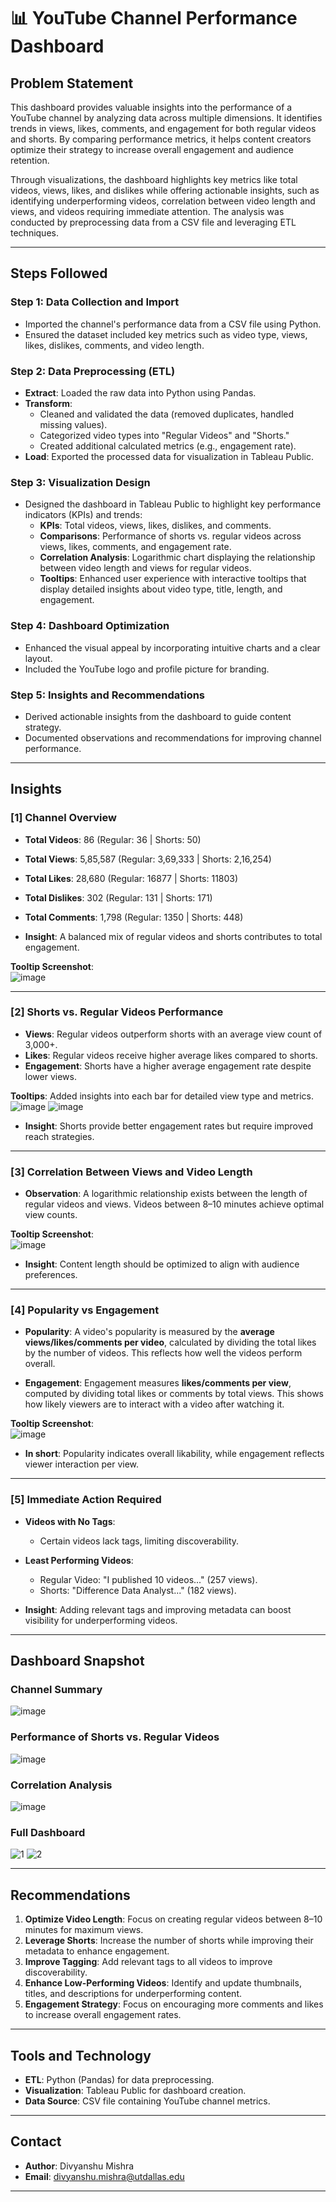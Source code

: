 # 📊 YouTube Channel Performance Dashboard

## Problem Statement

This dashboard provides valuable insights into the performance of a YouTube channel by analyzing data across multiple dimensions. It identifies trends in views, likes, comments, and engagement for both regular videos and shorts. By comparing performance metrics, it helps content creators optimize their strategy to increase overall engagement and audience retention.

Through visualizations, the dashboard highlights key metrics like total videos, views, likes, and dislikes while offering actionable insights, such as identifying underperforming videos, correlation between video length and views, and videos requiring immediate attention. The analysis was conducted by preprocessing data from a CSV file and leveraging ETL techniques.

---

## Steps Followed

### Step 1: Data Collection and Import  
- Imported the channel's performance data from a CSV file using Python.  
- Ensured the dataset included key metrics such as video type, views, likes, dislikes, comments, and video length.

### Step 2: Data Preprocessing (ETL)  
- **Extract**: Loaded the raw data into Python using Pandas.  
- **Transform**:  
  - Cleaned and validated the data (removed duplicates, handled missing values).  
  - Categorized video types into "Regular Videos" and "Shorts."  
  - Created additional calculated metrics (e.g., engagement rate).  
- **Load**: Exported the processed data for visualization in Tableau Public.  

### Step 3: Visualization Design  
- Designed the dashboard in Tableau Public to highlight key performance indicators (KPIs) and trends:  
  - **KPIs**: Total videos, views, likes, dislikes, and comments.  
  - **Comparisons**: Performance of shorts vs. regular videos across views, likes, comments, and engagement rate.  
  - **Correlation Analysis**: Logarithmic chart displaying the relationship between video length and views for regular videos.  
  - **Tooltips**: Enhanced user experience with interactive tooltips that display detailed insights about video type, title, length, and engagement.  

### Step 4: Dashboard Optimization  
- Enhanced the visual appeal by incorporating intuitive charts and a clear layout.  
- Included the YouTube logo and profile picture for branding.  

### Step 5: Insights and Recommendations  
- Derived actionable insights from the dashboard to guide content strategy.  
- Documented observations and recommendations for improving channel performance.

---

## Insights

### [1] Channel Overview  
- **Total Videos**: 86 (Regular: 36 | Shorts: 50)   
- **Total Views**: 5,85,587 (Regular: 3,69,333 | Shorts: 2,16,254)  
- **Total Likes**: 28,680 (Regular: 16877 | Shorts: 11803)  
- **Total Dislikes**: 302 (Regular: 131 | Shorts: 171)  
- **Total Comments**: 1,798 (Regular: 1350 | Shorts: 448)  

- **Insight**: A balanced mix of regular videos and shorts contributes to total engagement.  

**Tooltip Screenshot**:  
![image](https://github.com/user-attachments/assets/bba1bbff-8a8e-42f7-862d-2818c88563ce)

---

### [2] Shorts vs. Regular Videos Performance  

- **Views**: Regular videos outperform shorts with an average view count of 3,000+.  
- **Likes**: Regular videos receive higher average likes compared to shorts.  
- **Engagement**: Shorts have a higher average engagement rate despite lower views.  

**Tooltips**: Added insights into each bar for detailed view type and metrics.  
![image](https://github.com/user-attachments/assets/c988394e-1866-4d76-8b1a-c659ee74cfc1)
![image](https://github.com/user-attachments/assets/5db271c1-450b-4c19-846a-eb5981726774)

- **Insight**: Shorts provide better engagement rates but require improved reach strategies.  

---

### [3] Correlation Between Views and Video Length  

- **Observation**: A logarithmic relationship exists between the length of regular videos and views. Videos between 8–10 minutes achieve optimal view counts.  

**Tooltip Screenshot**:  
![image](https://github.com/user-attachments/assets/3d99f913-9777-4556-b997-db8defafb56b)

- **Insight**: Content length should be optimized to align with audience preferences.  

---

### [4] Popularity vs Engagement  

- **Popularity**: A video's popularity is measured by the **average views/likes/comments per video**, calculated by dividing the total likes by the number of videos. This reflects how well the videos perform overall.  

- **Engagement**: Engagement measures **likes/comments per view**, computed by dividing total likes or comments by total views. This shows how likely viewers are to interact with a video after watching it.  

**Tooltip Screenshot**:  
![image](https://github.com/user-attachments/assets/20d7019c-f47e-432e-9eeb-6ba666c967c6)

- **In short**: Popularity indicates overall likability, while engagement reflects viewer interaction per view.  

---

### [5] Immediate Action Required  

- **Videos with No Tags**:  
  - Certain videos lack tags, limiting discoverability.  

- **Least Performing Videos**:  
  - Regular Video: "I published 10 videos..." (257 views).  
  - Shorts: "Difference Data Analyst..." (182 views).  

- **Insight**: Adding relevant tags and improving metadata can boost visibility for underperforming videos.  

---

## Dashboard Snapshot  

### Channel Summary  
![image](https://github.com/user-attachments/assets/6e7d2811-c8e0-4be1-87dd-2ef7302bce39)

### Performance of Shorts vs. Regular Videos  
![image](https://github.com/user-attachments/assets/ea1715e3-a445-456d-a207-62ee520e0191)

### Correlation Analysis  
![image](https://github.com/user-attachments/assets/39ea4da9-9fe5-4cfa-b323-ca2c282466f4)

### Full Dashboard 
![1](https://github.com/user-attachments/assets/d79a9d26-23ff-4623-9d20-c3f9c3c1bb50)
![2](https://github.com/user-attachments/assets/25cf7b43-f360-4979-8f93-845127c5272c)

---

## Recommendations  

1. **Optimize Video Length**: Focus on creating regular videos between 8–10 minutes for maximum views.  
2. **Leverage Shorts**: Increase the number of shorts while improving their metadata to enhance engagement.  
3. **Improve Tagging**: Add relevant tags to all videos to improve discoverability.  
4. **Enhance Low-Performing Videos**: Identify and update thumbnails, titles, and descriptions for underperforming content.  
5. **Engagement Strategy**: Focus on encouraging more comments and likes to increase overall engagement rates.  

---

## Tools and Technology  

- **ETL**: Python (Pandas) for data preprocessing.  
- **Visualization**: Tableau Public for dashboard creation.  
- **Data Source**: CSV file containing YouTube channel metrics.  

---

## Contact  

- **Author**: Divyanshu Mishra  
- **Email**: [divyanshu.mishra@utdallas.edu](mailto:divyanshu.mishra@utdallas.edu)  

---
